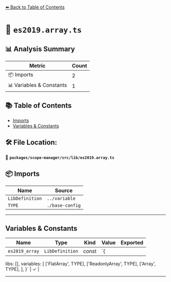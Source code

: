 [⬅️ Back to Table of Contents](../../../../index.md)

# 📄 `es2019.array.ts`

## 📊 Analysis Summary

| Metric | Count |
|--------|-------|
| 📦 Imports | 2 |
| 📊 Variables & Constants | 1 |

## 📚 Table of Contents

- [Imports](#imports)
- [Variables & Constants](#variables-constants)

## 🛠️ File Location:
📂 **`packages/scope-manager/src/lib/es2019.array.ts`**

## 📦 Imports

| Name | Source |
|------|--------|
| `LibDefinition` | `../variable` |
| `TYPE` | `./base-config` |


---

## Variables & Constants

| Name | Type | Kind | Value | Exported |
|------|------|------|-------|----------|
| `es2019_array` | `LibDefinition` | const | `{
  libs: [],
  variables: [
    ['FlatArray', TYPE],
    ['ReadonlyArray', TYPE],
    ['Array', TYPE],
  ],
}` | ✓ |


---